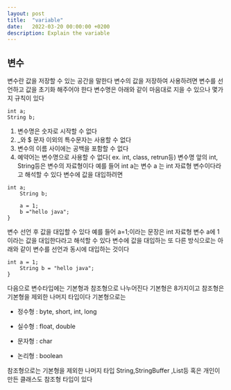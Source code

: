 ```yaml
---
layout: post
title:  "variable"
date:   2022-03-20 00:00:00 +0200
description: Explain the variable
---
```

변수
------------------------------------------------------

변수란 값을 저장할 수 있는 공간을 말한다 변수의 값을 저장하여 사용하려면 변수를 선언하고 값을 초기화 해주어야 한다 
변수명은 아래와 같이 마음대로 지을 수 있으나 몇가지 규칙이 있다

```
int a;
String b;
```

1. 변수명은 숫자로 시작할 수 없다
2. _와 $ 문자 이외의 특수문자는 사용할 수 없다
3. 변수의 이름 사이에는 공백을 포함할 수 없다
4. 예약어는 변수명으로 사용할 수 없다( ex. int, class, retrun등)
변수명 앞의 int, String등은 변수의 자료형이다 예를 들어 int a는 변수 a 는 int 자료형 변수이다라고 해석할 수 있다 변수에 값을 대입하려면 
```
int a;
    String b;

    a = 1;
    b ="hello java";
}
```
변수 선언 후 값을 대입할 수 있다 예를 들어 a=1;이라는 문장은 int 자료형 변수 a에 1 이라는 값을 대입한다라고 해석할 수 있다
변수에 값을 대입하는 또 다른 방식으로는 아래와 같이 변수를 선언과 동시에 대입하는 것이다 
```
int a = 1;
    String b = "hello java";
}
```
다음으로 변수타입에는 기본형과 참조형으로 나누어진다 기본형은 8가지이고 참조형은 기본형을 제외한 나머지 타입이다 
기본형으로는 

- 정수형 : byte, short, int, long

- 실수형 : float, double

- 문자형 : char

- 논리형 : boolean

참조형으로는 기본형을 제외한 나머지 타입 String,StringBuffer ,List등 혹은 개인이 만든 클래스도 참조형 타입이 있다

